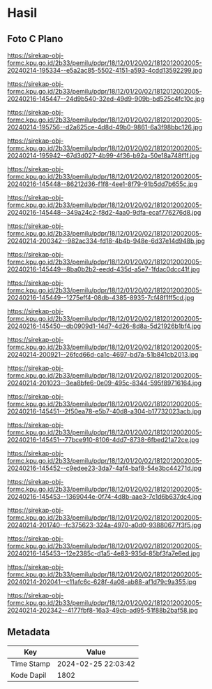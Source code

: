 # Hasil

## Foto C Plano

https://sirekap-obj-formc.kpu.go.id/2b33/pemilu/pdpr/18/12/01/20/02/1812012002005-20240214-195334--e5a2ac85-5502-4151-a593-4cdd13592299.jpg

https://sirekap-obj-formc.kpu.go.id/2b33/pemilu/pdpr/18/12/01/20/02/1812012002005-20240216-145447--24d9b540-32ed-49d9-909b-bd525c4fc10c.jpg

https://sirekap-obj-formc.kpu.go.id/2b33/pemilu/pdpr/18/12/01/20/02/1812012002005-20240214-195756--d2a625ce-4d8d-49b0-9861-6a3f98bbc126.jpg

https://sirekap-obj-formc.kpu.go.id/2b33/pemilu/pdpr/18/12/01/20/02/1812012002005-20240214-195942--67d3d027-4b99-4f36-b92a-50e18a748f1f.jpg

https://sirekap-obj-formc.kpu.go.id/2b33/pemilu/pdpr/18/12/01/20/02/1812012002005-20240216-145448--86212d36-f1f8-4ee1-8f79-91b5dd7b655c.jpg

https://sirekap-obj-formc.kpu.go.id/2b33/pemilu/pdpr/18/12/01/20/02/1812012002005-20240216-145448--349a24c2-f8d2-4aa0-9dfa-ecaf776276d8.jpg

https://sirekap-obj-formc.kpu.go.id/2b33/pemilu/pdpr/18/12/01/20/02/1812012002005-20240214-200342--982ac334-fd18-4b4b-948e-6d37e14d948b.jpg

https://sirekap-obj-formc.kpu.go.id/2b33/pemilu/pdpr/18/12/01/20/02/1812012002005-20240216-145449--8ba0b2b2-eedd-435d-a5e7-1fdac0dcc41f.jpg

https://sirekap-obj-formc.kpu.go.id/2b33/pemilu/pdpr/18/12/01/20/02/1812012002005-20240216-145449--1275eff4-08db-4385-8935-7cf48f1ff5cd.jpg

https://sirekap-obj-formc.kpu.go.id/2b33/pemilu/pdpr/18/12/01/20/02/1812012002005-20240216-145450--db0909d1-14d7-4d26-8d8a-5d21926b1bf4.jpg

https://sirekap-obj-formc.kpu.go.id/2b33/pemilu/pdpr/18/12/01/20/02/1812012002005-20240214-200921--26fcd66d-ca1c-4697-bd7a-51b841cb2013.jpg

https://sirekap-obj-formc.kpu.go.id/2b33/pemilu/pdpr/18/12/01/20/02/1812012002005-20240214-201023--3ea8bfe6-0e09-495c-8344-595f89716164.jpg

https://sirekap-obj-formc.kpu.go.id/2b33/pemilu/pdpr/18/12/01/20/02/1812012002005-20240216-145451--2f50ea78-e5b7-40d8-a304-b17732023acb.jpg

https://sirekap-obj-formc.kpu.go.id/2b33/pemilu/pdpr/18/12/01/20/02/1812012002005-20240216-145451--77bce910-8106-4dd7-8738-6fbed21a72ce.jpg

https://sirekap-obj-formc.kpu.go.id/2b33/pemilu/pdpr/18/12/01/20/02/1812012002005-20240216-145452--c9edee23-3da7-4af4-baf8-54e3bc44271d.jpg

https://sirekap-obj-formc.kpu.go.id/2b33/pemilu/pdpr/18/12/01/20/02/1812012002005-20240216-145453--1369044e-0f74-4d8b-aae3-7c1d6b637dc4.jpg

https://sirekap-obj-formc.kpu.go.id/2b33/pemilu/pdpr/18/12/01/20/02/1812012002005-20240214-201740--fc375623-324a-4970-a0d0-93880677f3f5.jpg

https://sirekap-obj-formc.kpu.go.id/2b33/pemilu/pdpr/18/12/01/20/02/1812012002005-20240216-145453--12e2385c-d1a5-4e83-935d-85bf3fa7e6ed.jpg

https://sirekap-obj-formc.kpu.go.id/2b33/pemilu/pdpr/18/12/01/20/02/1812012002005-20240214-202041--c11afc6c-628f-4a08-ab88-af1d79c9a355.jpg

https://sirekap-obj-formc.kpu.go.id/2b33/pemilu/pdpr/18/12/01/20/02/1812012002005-20240214-202342--4177fbf8-16a3-49cb-ad95-51f88b2baf58.jpg


## Metadata

| Key        | Value               |
| ---------- | ------------------- |
| Time Stamp | 2024-02-25 22:03:42 |
| Kode Dapil | 1802                |



